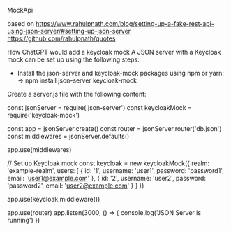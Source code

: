 
MockApi

based on
https://www.rahulpnath.com/blog/setting-up-a-fake-rest-api-using-json-server/#setting-up-json-server
https://github.com/rahulpnath/quotes


How ChatGPT would add a keycloak mock
A JSON server with a Keycloak mock can be set up using the following steps:
- Install the json-server and keycloak-mock packages using npm or yarn:
-> npm install json-server keycloak-mock

Create a server.js file with the following content:

const jsonServer = require('json-server')
const keycloakMock = require('keycloak-mock')

const app = jsonServer.create()
const router = jsonServer.router('db.json')
const middlewares = jsonServer.defaults()

app.use(middlewares)

// Set up Keycloak mock
const keycloak = new keycloakMock({
  realm: 'example-realm',
  users: [
    {
      id: '1',
      username: 'user1',
      password: 'password1',
      email: 'user1@example.com'
    },
    {
      id: '2',
      username: 'user2',
      password: 'password2',
      email: 'user2@example.com'
    }
  ]
})

app.use(keycloak.middleware())

app.use(router)
app.listen(3000, () => {
  console.log('JSON Server is running')
})